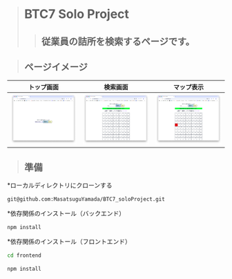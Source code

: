 ># BTC7 Solo Project
>>## 従業員の詰所を検索するページです。

>## ページイメージ
| トップ画面                   | 検索画面                       | マップ表示 |
|-------------------------|----------------------------|-------|
| ![image](./img/top.png) | ![image](./img/search.png) |![image](./img/map.png)|

>## 準備
*ローカルディレクトリにクローンする
```sh
git@github.com:MasatsuguYamada/BTC7_soloProject.git
```
*依存関係のインストール（バックエンド）

```sh
npm install
```
*依存関係のインストール（フロントエンド）
```sh
cd frontend
```
```sh
npm install
```


